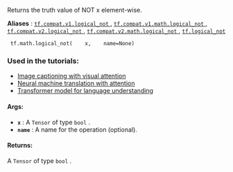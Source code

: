 Returns the truth value of NOT x element-wise.

**Aliases** : [ `tf.compat.v1.logical_not` ](/api_docs/python/tf/math/logical_not), [ `tf.compat.v1.math.logical_not` ](/api_docs/python/tf/math/logical_not), [ `tf.compat.v2.logical_not` ](/api_docs/python/tf/math/logical_not), [ `tf.compat.v2.math.logical_not` ](/api_docs/python/tf/math/logical_not), [ `tf.logical_not` ](/api_docs/python/tf/math/logical_not)

```
 tf.math.logical_not(    x,    name=None) 
```

### Used in the tutorials:
- [Image captioning with visual attention](https://tensorflow.google.cn/tutorials/text/image_captioning)
- [Neural machine translation with attention](https://tensorflow.google.cn/tutorials/text/nmt_with_attention)
- [Transformer model for language understanding](https://tensorflow.google.cn/tutorials/text/transformer)


#### Args:
- **`x`** : A  `Tensor`  of type  `bool` .
- **`name`** : A name for the operation (optional).


#### Returns:
A  `Tensor`  of type  `bool` .

